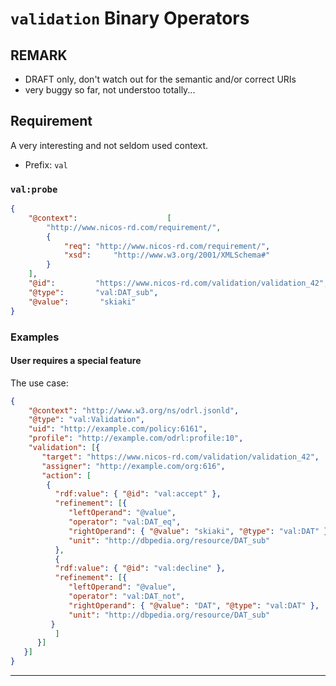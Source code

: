 # `validation` Binary Operators

## REMARK

- DRAFT only, don't watch out for the semantic and/or correct URIs
- very buggy so far, not understoo totally...

## Requirement

A very interesting and not seldom used context.

- Prefix: `val`


### `val:probe`


```json
{
    "@context":                    [
        "http://www.nicos-rd.com/requirement/",
        {
            "req": "http://www.nicos-rd.com/requirement/",
            "xsd":     "http://www.w3.org/2001/XMLSchema#"
        }
    ],
    "@id":         "https://www.nicos-rd.com/validation/validation_42",
    "@type":       "val:DAT_sub",
    "@value": 		"skiaki"
}
```

### Examples

#### User requires a special feature

The use case:

> 

```json
{
    "@context": "http://www.w3.org/ns/odrl.jsonld",
    "@type": "val:Validation",
    "uid": "http://example.com/policy:6161",
    "profile": "http://example.com/odrl:profile:10",
    "validation": [{
       "target": "https://www.nicos-rd.com/validation/validation_42",
       "assigner": "http://example.com/org:616",
       "action": [
	   	{
          "rdf:value": { "@id": "val:accept" },
          "refinement": [{
             "leftOperand": "@value",
             "operator": "val:DAT_eq",
             "rightOperand": { "@value": "skiaki", "@type": "val:DAT" },
             "unit": "http://dbpedia.org/resource/DAT_sub"
          },
		  {
          "rdf:value": { "@id": "val:decline" },
          "refinement": [{
             "leftOperand": "@value",
             "operator": "val:DAT_not",
             "rightOperand": { "@value": "DAT", "@type": "val:DAT" },
             "unit": "http://dbpedia.org/resource/DAT_sub"
		 }
		  ]
      }]
   }]
}
```

---